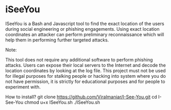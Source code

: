 # iSeeYou

ISeeYou is a Bash and Javascript tool to find the exact location of the users during social engineering or phishing engagements. Using exact location coordinates an attacker can perform preliminary reconnaissance which will help them in performing further targeted attacks.

Note:

This tool does not require any additional software to perform phishing attacks.
Users can expose their local servers to the Internet and decode the location coordinates by looking at the log file.
This project must not be used for illegal purposes for stalking people or hacking into system where you do not have permission, it is strictly for educational purposes and for people to experiment with.

How to install?
git clone https://github.com/Viralmaniar/I-See-You.git
cd I-See-You
chmod u+x ISeeYou.sh
./ISeeYou.sh
